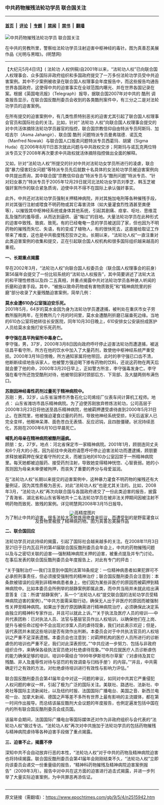 ### 中共药物摧残法轮功学员 联合国关注

---

#### [首页](../../../..?n2515942) &nbsp;|&nbsp; [评论](../../../../../epoch-comment?n2515942) &nbsp;|&nbsp; [专题](../../../../../epoch-special?n2515942) &nbsp;|&nbsp; [禁闻](../../../../../epoch-news?n2515942) &nbsp;|&nbsp; [禁书](../../../../../books?n2515942) &nbsp;|&nbsp; [翻墙](https://github.com/gfw-breaker/nogfw/blob/master/README.md?n2515942)


<div><img alt="中共药物摧残法轮功学员 联合国关注" class="attachment-djy_600_400 size-djy_600_400 wp-post-image" src="https://i.epochtimes.com/assets/uploads/2009/05/905040845461459-600x400.jpg"/>
<div class="caption">
 <p>
  在中共的劳教所里，警察给法轮功学员注射迫害中枢神经的毒针。图为真善忍美展作品《光明与黑暗》。(明慧网)
 </p>
</div></div><hr/><div class="post_content" id="artbody" itemprop="articleBody">
 <!-- article content begin -->
 <p>
  【大纪元5月4日讯】(
  <ok href="https://www.epochtimes.com/gb/tag/%E6%B3%95%E8%BD%AE%E5%8A%9F.html">
   法轮功
  </ok>
  人权供稿)自2001年以来，“法轮功人权”已向联合国人权理事会、众多国际非政府组织和多国政府提交了一万多份法轮功学员受中共迫害案例。其中不少案例被收录在联合国人权理事会年度报告中，而这些报告均通告世界各国政府，这使得中共的迫害事实在全球范围内曝光、并在世界各国记录在案。根据《英国电讯报》（Telegraph）报导，据联合国2007年对中共的
  <ok href="https://www.epochtimes.com/gb/tag/%E9%85%B7%E5%88%91.html">
   酷刑
  </ok>
  调查报告显示，在联合国反酷刑委员会收到的各类酷刑案件中，有三分之二是对法轮功学员的迫害案例。
 </p>
 <p>
  在所有提交的迫害案例中，有几类性质特别恶劣的迫害尤其引起了联合国人权理事会官员和国际社会的关注。比如，针对“
  <ok href="https://www.epochtimes.com/gb/tag/%E6%B3%95%E8%BD%AE%E5%8A%9F.html">
   法轮功
  </ok>
  人权”向联合国人权理事会提交的对中共活体摘除法轮功学员器官的指控，联合国宗教信仰自由特派专员阿斯玛．加哈吉尔（Asma Jahangir）、联合国
  <ok href="https://www.epochtimes.com/gb/tag/%E9%85%B7%E5%88%91.html">
   酷刑
  </ok>
  问题特派专员曼弗瑞德．诺瓦克（Manfred Nowak）与联合国人口贩卖问题特派专员西葛玛．胡黛（Sigma Huda）在2006年8月11日首次就此问题与中共政权交涉；阿斯玛与诺瓦克两位特派专员又于2008年再次要求中共政权就活体摘除指控做出全面的解释。
 </p>
 <p>
  又如，针对“法轮功人权”所提交的针对中共对法轮功女学员所进行的凌虐，联合国“暴力侵害妇女问题”等特派专员先后就数十名具体的女法轮功学员被迫害案例向中共提出质询，其中联合国“宗教信仰自由”特派专员与“酷刑问题”特派专员、“针对妇女暴力”特派专员于2005年12月29日就河北法轮功女学员刘季芝、韩玉芝被强奸案所作的联合紧急质询，迫使中共不得不在国际上承认强奸事实。
 </p>
 <p>
  此外，中共还对法轮功学员强制关押精神病院，并对其施加电刑等各种摧残手段，并对其强行注射或喂食不明药物或其它毒害流体（如大量灌食烈性酒甚至粪便等），以摧毁其中枢神经系统或身体其他系统，引起其剧痛、痉挛、呕吐、思维混乱及强烈的羞辱感，从而达到逼供、逼“悔过”的目地。大量法轮功学员在此种形式的迫害中致残、致疯、致死。有的已经奄奄一息的学员被送回了家，但也因为不明药物的摧残而失忆、失语，有的变成了植物人，有的很快死去，这直接给取证工作带来了难度，这也是中共极度残忍狡诈之处。长期以来，“法轮功人权”一直注重对此类迫害案例的收集和提交，正在引起联合国人权机构和很多国际组织越来越高的重视。
 </p>
 <p>
  <b>
   一、长期重点揭露
  </b>
 </p>
 <p>
  早在2002年3月，“法轮功人权”向联合国人权委员会（联合国人权理事会的前身）第56届年会提交了一份比较系统的“法轮功人权报告”，其中简要讲述了法轮大法的和平理性修炼以及四‧二五真相，并重点揭露中共对法轮功学员各种骇人听闻的折磨和迫害手段。其中，“被施以致命药物或有害物质致死”和“精神病院里的折磨”部分收录了大量残酷迫害案例，简举几例：
 </p>
 <p>
  <b>
   莫水金遭610办公室强迫安乐死。
  </b>
  <br/>
  2001年5月，64岁的莫水金因为身为法轮功学员遭逮捕，被判处在重庆市女子劳教所服刑两年，在劳教所几个月的时间里，莫水金遭酷刑折磨已届垂死边缘。当地的610办公室将她转往长安医院，同年10月30日晚上，610安排女公安装扮成医护人员给莫水金施打安乐死药剂。
 </p>
 <p>
  <b>
   李守强在昌平拘留所中毒身亡。
  </b>
  <br/>
  李守强，男，37岁，2000年3月8日因向政府呼吁停止迫害法轮功而遭逮捕，被送往昌平看守所，所方在他的饮水中加入了大量药剂，致使他中枢神经系统严重受损。2000年3月18日傍晚，所方通知家属将他带回，此时的李守强已口齿不清，他断断续续地告诉家人，他被警方强迫喝下掺有药物的饮料，还说这药物在两天后就会要了他的命，2000年3月20日早上，正如警方所言，李守强毒发身亡。李守强在看守所还饱受酷刑对待，他被带回家时颈部后方、下背部、及大腿两侧布满伤口。
 </p>
 <p>
  <b>
   苏刚因神经毒性药剂过量死于精神病院中。
  </b>
  <br/>
  苏刚：男，32岁，山东省淄博市齐鲁石化公司烯烃厂仪表车间计算机工程师。地点： 山东省潍坊市昌乐精神病院。为了迫使苏刚放弃修炼法轮功，公司高层于2000年3月23日将他送至昌乐精神病院，他被羁押遭受虐待直到2000年5月31日止。在医院里，他被强迫灌食过量的药剂，导致他神经系统受损，9天后返家人已完全变样，他眼神呆滞、面色苍白无表情、反应迟钝，且四肢僵硬。状况持续恶化，苏刚在2000年6月10日早晨死亡。
 </p>
 <p>
  <b>
   哺乳的母亲在精神病院被酷刑逼疯。
  </b>
  <br/>
  顾朋：女，27岁。地点：河北省保定市一家精神病院。2001年1月，顾朋连同丈夫和6个月大的小孩，因为前往中央政府请愿呼吁停止迫害法轮功而遭逮捕，顾朋要求释放被羁押在保定看守所的丈夫，而被当地的610办公室囚禁于一所精神病院里。每天她都被迫服药、接受药剂注射，导致她变得精神恍惚、心智衰弱。她的小孩则因为母亲未审便被拘押，而丧失了重要的养分与母爱滋润。
 </p>
 <p>
  在“法轮功人权”长期以来提交的迫害案例中，这种暴力灌食不明药物的摧残还有大量例证，因为其性质极为恶劣，对此“法轮功人权”也是尤其关注的。比如，2008年3月，“法轮功人权”再次向联合国与各国政府递交了一份此类迫害的报告，披露了青海省、湖北省和山东省等地共十二名法轮功学员在被非法关押期间因被注射不明药物而致死、致残的案例。详见明慧网2008年3月15日报导。
 </p>
 <p>
  <!--image v 1.0-->
 </p>
 <div style="line-height: 90%; text-align: center;">
  <ok href=" https://i.epochtimes.com/assets/uploads/2009/05/905040853391459.jpg" rel="noreferrer noopener" target="_blank">
   <img alt="" class="size-large wp-image-7338999" src="https://i.epochtimes.com/assets/uploads/2009/05/905040853391459.jpg" title=""/>
  </ok>
  <img alt="高精度图片" border="0" src="//www.epochtimes.com/images/highRes.jpg"/>
  <br/>
  <span class="bn12">
   为了制止中共的迫害，很多法轮大法修炼用绝食来抗议，而遭受到的是野蛮灌食以及食物里被放了精神病药物。图为真善忍美展作品
  </span>
 </div>
 <p>
  <!-- -->
 </p>
 <p>
  <b>
   二、联合国回应
  </b>
 </p>
 <p>
  法轮功学员对此持续的揭露，引起了国际社会越来越多的关注。在2008年11月3日至21日于日内瓦召开的第41届联合国反酷刑委员会年会上，中共的药物摧残问题以及与之密切关联的迫害──强制精神病院关押的迫害，被重点提及并专门讨论。在事后发表的联合国反酷刑委员会年度报告上，对此有专门的抨击：
 </p>
 <p>
  “关于强制治疗──我们注意到中国刑法第18条规定：一位精神病患者如果犯罪可不必承担刑事责任，但必须接受强制性的精神治疗；联合国反酷刑委员会注意到：本条款被错误的应用到非精神病患者身上，他们因为某些非医疗的原因而被羁押到精神病院中。比如本委员会所例举的胡静案例即属此类，而中共当局并未就此给出满意答复（注：所谓“胡静案例”，系一个“法轮功人权”提交联合国的法轮功学员受精神病院迫害的案例）。”“中共方面需采取行动，确保无人出于非医疗的原因而被强制性关押至精神病院。如果出于医疗原因确需进行精神病院治疗，必须确保此决定系由独立的精神科专家作出，并且可以就此上诉。”“关于执法及医疗人员的培训──中共代表团称：已对执法人员、法官与基层官员作出人权培训，以确保他们在上岗、提升与被任命过程中不会出现对涉案人员的虐待现象，我们对此表示欢迎；但是，该代表团并未就这些培训是否有效作出判断。本委员会对于中共执法官员的人权培训之严重不足深表遗憾。本委员会也注意到：对羁押机构的医疗人员所进行的诊断虐伤的培训也严重不足，我们对此深表担忧。”“中共应进一步努力、包括与非政府组织合作，来确保各级执法官员绝对杜绝虐待现象。”“中共应就医疗人员诊断虐伤的能力确保足够的培训，培训中需结合‘1999年伊斯坦布尔草案’（‘对虐待及其它残酷、非人及羞辱性对待与惩罚的有效调查与归档手册’）的内容。”“并且，中共需确定行之有效的方法，对杜绝虐待培训进行有效性与影响力评估。”
 </p>
 <p>
  联合国反酷刑委员会第41届年会中对这一问题的审议，如同对中共其它严重侵犯人权问题的审议一样，引起了极为广泛的国际关注。美联社、路透社、法新社、中央社等国际主流新闻社，以及纽约时报、法国国际广播电台、美国之音、新西兰电视一台、加拿大新闻、德国之声等差不多所有世界上最有影响的主流媒体，都在第一时间作出报导。而总结该届反酷刑大会议题的年度报告，也例定遍发包括中国在内的所有联合国反酷刑委员会成员国。
 </p>
 <p>
  该届年会期间，法国国际广播电台等国际媒体还对作为非政府组织与会代表的“法轮功人权”做过专访。“法轮功人权”再次对中共施加于法轮功学员的包括药物摧残与精神病院虐待等各种迫害手段做了重点揭露。
 </p>
 <p>
  <b>
   三、迫害不止，揭露不停
  </b>
 </p>
 <p>
  深知中共不会自动放弃行恶的本性，“法轮功人权”对于中共的药物及精神病院迫害也将持续揭露。联合国反酷刑委员会第41届年会刚刚结束不久，“法轮功人权”立即向该委员会递交一份重量级的报告，“精神科药物摧残及精神病院迫害案例报告”（2009年3月）。报告中对中共在这方面的迫害进行追击式揭露，并进一步列举了大量实际迫害案例，为中共罪恶再添佐证。
  <br/>
  <font color="#ffffff">
   (http://www.dajiyuan.com)
  </font>
 </p>
 <!-- article content end -->
 <div id="below_article_ad">
 </div>
</div>


---

原文链接（需翻墙）：https://www.epochtimes.com/gb/9/5/4/n2515942.htm